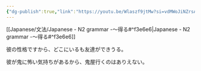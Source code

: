 ```yaml
---
{"dg-publish":true,"link":"https://youtu.be/Wlaszf9jtMw?si=vdMWoJiNZrsApLh-","tags":["Japanese-grammar","N2"],"permalink":"/002 Notes/2.～得る/","dgPassFrontmatter":true}
---
```


[[Japanese/文法/Japanese - N2 grammar -～得る#^f3e6e6\|Japanese - N2 grammar -～得る#^f3e6e6]]

彼の性格ですから、どこにいるも友達ができうる。

彼が鬼に怖い気持ちがあるから、鬼屋行くのはありえない。